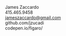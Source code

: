 James Zaccardo<br />
415.465.9458<br />
jameszaccardo@gmail.com<br />
github.com/jzucadi<br />
codepen.io/figaro/
